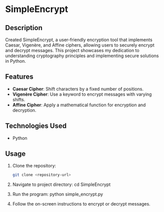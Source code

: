 # SimpleEncrypt

## Description
Created SimpleEncrypt, a user-friendly encryption tool that implements Caesar, Vigenère, and Affine ciphers, allowing users to securely encrypt and decrypt messages. This project showcases my dedication to understanding cryptography principles and implementing secure solutions in Python.

## Features
- **Caesar Cipher**: Shift characters by a fixed number of positions.
- **Vigenère Cipher**: Use a keyword to encrypt messages with varying shifts.
- **Affine Cipher**: Apply a mathematical function for encryption and decryption.

## Technologies Used
- Python

## Usage
1. Clone the repository:
   ```bash
   git clone <repository-url>

2. Navigate to project directory:
    cd SimpleEncrypt

3. Run the program:
   python simple_encrypt.py

4. Follow the on-screen instructions to encrypt or decrypt messages.

